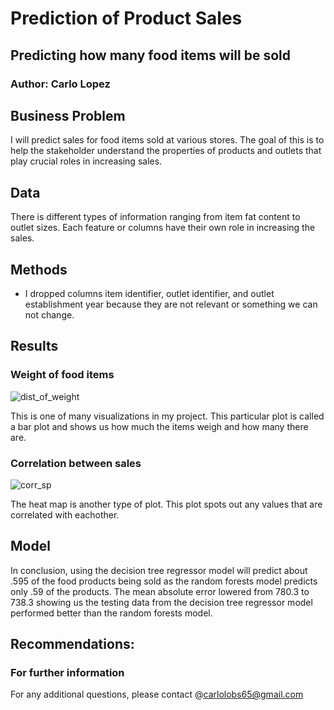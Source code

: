 # Prediction of Product Sales
## Predicting how many food items will be sold
### Author: Carlo Lopez

## Business Problem
I will predict sales for food items sold at various stores. The goal of this is to help the stakeholder understand the properties of products and outlets that play crucial roles in increasing sales.

## Data
There is different types of information ranging from item fat content to outlet sizes. Each feature or columns have their own role in increasing the sales.
## Methods
- I dropped columns item identifier, outlet identifier, and outlet establishment year because they are not relevant or something we can not change.


## Results 
### Weight of food items
![dist_of_weight](https://github.com/carlolopez03/Prediction-of-Product-Sales/assets/139676444/1281556b-3e81-4540-8e80-02eab89745e5)

This is one of many visualizations in my project. This particular plot is called a bar plot and shows us how much the items weigh and how many there are.
### Correlation between sales
![corr_sp](https://github.com/carlolopez03/Prediction-of-Product-Sales/assets/139676444/d1c52e69-5e5e-440a-bb7a-d30675e5d9fc)

The heat map is another type of plot. This plot spots out any values that are correlated with eachother.

## Model
 In conclusion, using the decision tree regressor model will predict about .595 of the food products being sold as the random forests model predicts only .59 of the products. The mean absolute error lowered from 780.3 to 738.3 showing us the testing data from the decision tree regressor model performed better than the random forests model.
## Recommendations: 
### For further information 
For any additional questions, please contact @carlolobs65@gmail.com
